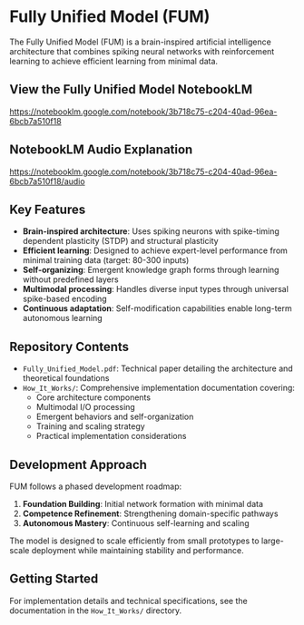 # Fully Unified Model (FUM)

The Fully Unified Model (FUM) is a brain-inspired artificial intelligence architecture that combines spiking neural networks with reinforcement learning to achieve efficient learning from minimal data.

## View the Fully Unified Model NotebookLM
https://notebooklm.google.com/notebook/3b718c75-c204-40ad-96ea-6bcb7a510f18 

## NotebookLM Audio Explanation
https://notebooklm.google.com/notebook/3b718c75-c204-40ad-96ea-6bcb7a510f18/audio

## Key Features

- **Brain-inspired architecture**: Uses spiking neurons with spike-timing dependent plasticity (STDP) and structural plasticity
- **Efficient learning**: Designed to achieve expert-level performance from minimal training data (target: 80-300 inputs)
- **Self-organizing**: Emergent knowledge graph forms through learning without predefined layers
- **Multimodal processing**: Handles diverse input types through universal spike-based encoding
- **Continuous adaptation**: Self-modification capabilities enable long-term autonomous learning

## Repository Contents

- `Fully_Unified_Model.pdf`: Technical paper detailing the architecture and theoretical foundations
- `How_It_Works/`: Comprehensive implementation documentation covering:
  - Core architecture components
  - Multimodal I/O processing
  - Emergent behaviors and self-organization
  - Training and scaling strategy
  - Practical implementation considerations

## Development Approach

FUM follows a phased development roadmap:

1. **Foundation Building**: Initial network formation with minimal data
2. **Competence Refinement**: Strengthening domain-specific pathways
3. **Autonomous Mastery**: Continuous self-learning and scaling

The model is designed to scale efficiently from small prototypes to large-scale deployment while maintaining stability and performance.

## Getting Started

For implementation details and technical specifications, see the documentation in the `How_It_Works/` directory.
